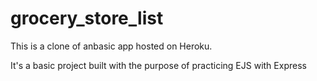 # grocery_store_list

This is a clone of anbasic app hosted on Heroku.

It's a basic project built with the purpose of practicing EJS with Express
